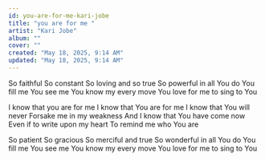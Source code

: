 ```yaml
---
id: you-are-for-me-kari-jobe
title: "you are for me "
artist: "Kari Jobe"
album: ""
cover: ""
created: "May 18, 2025, 9:14 AM"
updated: "May 18, 2025, 9:14 AM"
---
```


So faithful
So constant
So loving and so true
So powerful in all You do
You fill me
You see me
You know my every move
You love for me to sing to You

I know that you are for me
I know that You are for me
I know that You will never
Forsake me in my weakness
And I know that You have come now
Even if to write upon my heart
To remind me who You are

So patient So gracious
So merciful and true
So wonderful in all You do
You fill me
You see me
You know my every move
You love for me to sing to You



